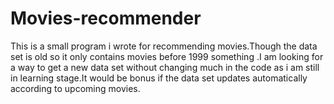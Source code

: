 # Movies-recommender
This is a small program i wrote for recommending movies.Though the data set is old so it only contains movies before 1999 something .I am looking for a way to get a new data set without changing much in the code as i am still in learning stage.It would be bonus if the data set updates automatically according to upcoming movies.  
